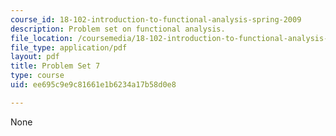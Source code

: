 ```yaml
---
course_id: 18-102-introduction-to-functional-analysis-spring-2009
description: Problem set on functional analysis.
file_location: /coursemedia/18-102-introduction-to-functional-analysis-spring-2009/ee695c9e9c81661e1b6234a17b58d0e8_MIT18_102s09_pset07.pdf
file_type: application/pdf
layout: pdf
title: Problem Set 7
type: course
uid: ee695c9e9c81661e1b6234a17b58d0e8

---
```

None